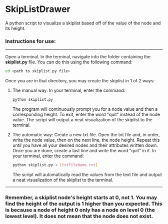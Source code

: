 # SkipListDrawer
A python script to visualize a skiplist based off of the value of the node and its height.

### Instructions for use:
___
Open a terminal. In the terminal, navigate into the folder containing the **skiplist.py** file. You can do this using the following command:
```bash
cd <path to skiplist.py file>
```
Once you are in that directory, you may create the skiplist in 1 of 2 ways:

1. The manual way:
   In your terminal, enter the command:
   ```bash
   python skiplist.py
   ```
   The program will continuously prompt you for a node value and then a corresponding height. To exit, enter the word "quit" instead of the node value.
   The script will output a neat visualization of the skiplist to the terminal.
   
2. The automatic way:
   Create a new txt file. Open the txt file and, in order, write the node value, then on the next line, the node height.
   Repeat this until you have all your desired nodes and their attributes written down. Once you are done, create a last line and write the word "quit" in it.
   In your terminal, enter the command:
   ```bash
   python skiplist.py < [txtFileName.txt]
   ```
   The script will automatically read the values from the text file and output a neat visualization of the skiplist to the terminal.
___

### Remember, a skiplist node's height starts at 0, not 1. You may find the height of the output is 1 higher than you expected. This is because a node of height 0 only has a node on level 0 (the lowest level). It does not mean that the node does not exist. 
   
